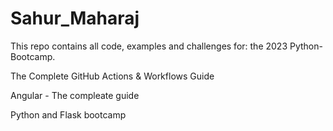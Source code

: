 # Sahur_Maharaj
This repo contains all code, examples and challenges for:
the 2023 Python-Bootcamp.


The Complete GitHub Actions & Workflows Guide


Angular - The compleate guide


Python and Flask bootcamp


